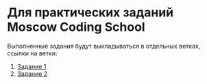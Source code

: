 # Для практических заданий Moscow Coding School
Выполненные задания будут выкладываться в отдельных ветках, ссылки на ветки:
  1. [Задание 1](https://github.com/Matrosov-Dmtiry/WebDev_MSC)
  2. [Задание 2](https://github.com/Matrosov-Dmtiry/WebDev_MSC/tree/practice-task-2)
